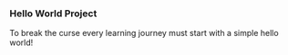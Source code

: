### Hello World Project

To break the curse every learning journey must start with a simple hello world!